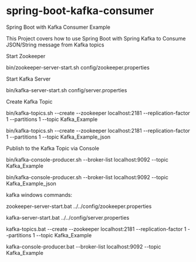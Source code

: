 # spring-boot-kafka-consumer

Spring Boot with Kafka Consumer Example

This Project covers how to use Spring Boot with Spring Kafka to Consume JSON/String message from Kafka topics

Start Zookeeper

bin/zookeeper-server-start.sh config/zookeeper.properties

Start Kafka Server

bin/kafka-server-start.sh config/server.properties

Create Kafka Topic

bin/kafka-topics.sh --create --zookeeper localhost:2181 --replication-factor 1 --partitions 1 --topic Kafka_Example

bin/kafka-topics.sh --create --zookeeper localhost:2181 --replication-factor 1 --partitions 1 --topic Kafka_Example_json

Publish to the Kafka Topic via Console

bin/kafka-console-producer.sh --broker-list localhost:9092 --topic Kafka_Example

bin/kafka-console-producer.sh --broker-list localhost:9092 --topic Kafka_Example_json

kafka windows commands:

zookeeper-server-start.bat ../../config/zookeeper.properties

kafka-server-start.bat ../../config/server.properties

kafka-topics.bat --create --zookeeper localhost:2181 --replication-factor 1 --partitions 1 --topic Kafka_Example

kafka-console-producer.bat --broker-list localhost:9092 --topic Kafka_Example
